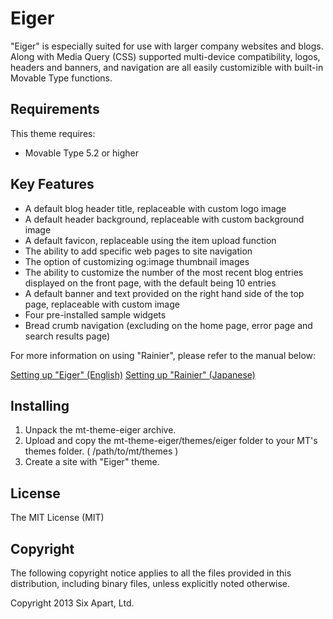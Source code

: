 # Eiger
"Eiger" is especially suited for use with larger company websites and blogs. Along with Media Query (CSS) supported multi-device compatibility, logos, headers and banners, and navigation are all easily customizible with built-in Movable Type functions.

## Requirements
This theme requires:

* Movable Type 5.2 or higher

## Key Features
* A default blog header title, replaceable with custom logo image
* A default header background, replaceable with custom background image
* A default favicon, replaceable using the item upload function
* The ability to add specific web pages to site navigation
* The option of customizing og:image thumbnail images
* The ability to customize the number of the most recent blog entries displayed on the front page, with the default being 10 entries
* A default banner and text provided on the right hand side of the top page, replaceable with custom image
* Four pre-installed sample widgets
* Bread crumb navigation (excluding on the home page, error page and search results page)

For more information on using "Rainier", please refer to the manual below:

[Setting up "Eiger" (English)](http://www.movabletype.org/documentation/mt5/design/themes/eiger.html)
[Setting up "Rainier" (Japanese)](http://www.movabletype.jp/documentation/mt5/design/themes/eiger.html)

## Installing
1. Unpack the mt-theme-eiger archive.
2. Upload and copy the mt-theme-eiger/themes/eiger folder to your MT's themes folder. ( /path/to/mt/themes )
4. Create a site with "Eiger" theme.

## License
The MIT License (MIT)

## Copyright
The following copyright notice applies to all the files provided in this distribution, including binary files, unless explicitly noted otherwise.

Copyright 2013 Six Apart, Ltd.
